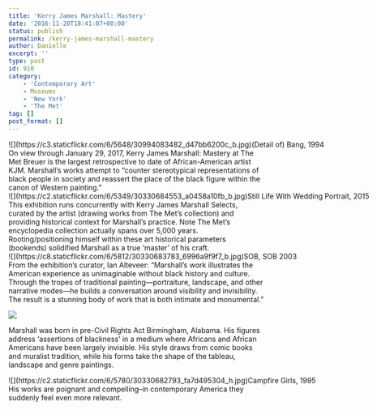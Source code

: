 ```yaml
---
title: 'Kerry James Marshall: Mastery'
date: '2016-11-20T18:41:07+00:00'
status: publish
permalink: /kerry-james-marshall-mastery
author: Danielle
excerpt: ''
type: post
id: 910
category:
    - 'Contemporary Art'
    - Museums
    - 'New York'
    - 'The Met'
tag: []
post_format: []
---
```

<div class="wp-caption alignnone" style="width: 796px">![](https://c3.staticflickr.com/6/5648/30994083482_d47bb6200c_b.jpg)(Detail of) Bang, 1994

</div>On view through January 29, 2017, Kerry James Marshall: Mastery at The Met Breuer is the largest retrospective to date of African-American artist KJM. Marshall’s works attempt to “counter stereotypical representations of black people in society and reassert the place of the black figure within the canon of Western painting.”

<div class="wp-caption alignnone" style="width: 829px">![](https://c2.staticflickr.com/6/5349/30330684553_a0458a10fb_b.jpg)Still Life With Wedding Portrait, 2015

</div>This exhibition runs concurrently with Kerry James Marshall Selects, curated by the artist (drawing works from The Met’s collection) and providing historical context for Marshall’s practice. Note The Met’s encyclopedia collection actually spans over 5,000 years. Rooting/positioning himself within these art historical parameters (bookends) solidified Marshall as a true ‘master’ of his craft.

<div class="wp-caption alignnone" style="width: 752px">![](https://c8.staticflickr.com/6/5812/30330683783_6996a9f9f7_b.jpg)SOB, SOB 2003

</div>From the exhibition’s curator, Ian Alteveer: “Marshall’s work illustrates the American experience as unimaginable without black history and culture. Through the tropes of traditional painting—portraiture, landscape, and other narrative modes—he builds a conversation around visibility and invisibility. The result is a stunning body of work that is both intimate and monumental.”

![](https://c1.staticflickr.com/6/5599/30994082352_2040514879_b.jpg)

Marshall was born in pre-Civil Rights Act Birmingham, Alabama. His figures address ‘assertions of blackness’ in a medium where Africans and African Americans have been largely invisible. His style draws from comic books and muralist tradition, while his forms take the shape of the tableau, landscape and genre paintings.

<div class="wp-caption alignnone" style="width: 1610px">![](https://c2.staticflickr.com/6/5780/30330682793_fa7d495304_h.jpg)Campfire Girls, 1995

</div>His works are poignant and compelling–in contemporary America they suddenly feel even more relevant.